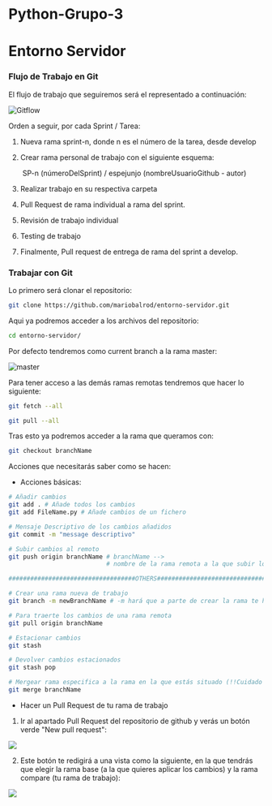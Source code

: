 
# Python-Grupo-3

# Entorno Servidor


### Flujo de Trabajo en Git 

El flujo de trabajo que seguiremos será el representado a continuación:

![Gitflow](./docs/Gitflow2.png)



Orden a seguir, por cada Sprint / Tarea:

1. Nueva rama sprint-n, donde n es el número de la tarea, desde develop

2. Crear rama personal de trabajo con el siguiente esquema:

   ​	SP-n (númeroDelSprint) / espejunjo (nombreUsuarioGithub - autor)

3. Realizar trabajo en su respectiva carpeta

4. Pull Request de rama individual a rama del sprint.

5. Revisión de trabajo individual

6. Testing de trabajo

7. Finalmente, Pull request de entrega de rama del sprint a develop.



### Trabajar con Git

Lo primero será clonar el repositorio:

```bash
git clone https://github.com/mariobalrod/entorno-servidor.git
```



Aqui ya podremos acceder a los archivos del repositorio:

```bash
cd entorno-servidor/
```



Por defecto tendremos como current branch a la rama master:

![master](./docs/Defecto.png)



Para tener acceso a las demás ramas remotas tendremos que hacer lo siguiente:

```bash
git fetch --all

git pull --all
```



Tras esto ya podremos acceder a la rama que queramos con:

```bash
git checkout branchName
```



Acciones que necesitarás saber como se hacen:

- Acciones básicas:

```bash
# Añadir cambios
git add . # Añade todos los cambios
git add FileName.py # Añade cambios de un fichero

# Mensaje Descriptivo de los cambios añadidos
git commit -m "message descriptivo" 

# Subir cambios al remoto
git push origin branchName # branchName --> 
						   # nombre de la rama remota a la que subir los cambios

###################################OTHERS########################################

# Crear una rama nueva de trabajo
git branch -m newBranchName # -m hará que a parte de crear la rama te hago un checkout 								# automático a la misma

# Para traerte los cambios de una rama remota
git pull origin branchName

# Estacionar cambios
git stash

# Devolver cambios estacionados 
git stash pop

# Mergear rama especifica a la rama en la que estás situado (!!Cuidado con esto debido a los conflictos que puede dar como resultado)
git merge branchName
```



- Hacer un Pull Request de tu rama de trabajo

1. Ir al apartado Pull Request del repositorio de github y verás un botón verde "New pull request":

![](./docs/PR.png)



2. Este botón te redigirá a una vista como la siguiente, en la que tendrás que elegir la rama base (a la que quieres aplicar los cambios) y la rama compare (tu rama de trabajo):

![](./docs/BranchesPR.png)

